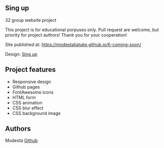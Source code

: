 ## Sing up
32 group website project

This project is for educational porpuses only. Pull request are welcome, but priority for project authors! Thank you for your cooperation!

Site published at: https://modestaliatuke.github.io/6-coming-soon/

Design: [Sing up](https://discord.com/channels/571393319201144843/850245533838868480)

## Project features
- Responsive design
- Github pages 
- FontAwesome icons
- HTML form
- CSS animation
- CSS blur effect
- CSS background image


## Authors
Modesta [Github](https://github.com/ModestaLiatuke)